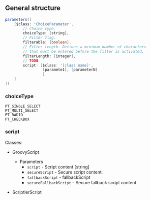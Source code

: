 ## General structure
```groovy
parameters([
    [$class: 'ChoiceParameter',
        // Choice type.
        choiceType: [string],
        // Filter flag.
        filterable: [boolean],
        // Filter length. Defines a minimum number of characters
        // that must be entered before the filter is activated.
        filterLength: [integer], 
        // TODO
        script: [$class: '[class name]',
                 [paramete1], [parameterN]
                 ]
    ]
])    

```
### choiceType
```
PT_SINGLE_SELECT
PT_MULTI_SELECT
PT_RADIO
PT_CHECKBOX
```

### script
Classes:
- GroovyScript  
    - Parameters
        - `script` - Script content [string]
        - `secureScript` - Secure script content.
        - `fallbackScript` - fallbackScript
        - `secureFallbackScript` - Secure fallback script content.

- ScriptlerScript
